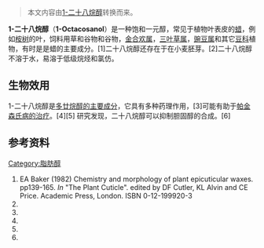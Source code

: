 > 本文内容由[1-二十八烷醇](https://zh.wikipedia.org/wiki/1-二十八烷醇)转换而来。


**1-二十八烷醇**（**1-Octacosanol**）是一种饱和一元醇，常见于植物叶表皮的[蜡](https://zh.wikipedia.org/wiki/蜡 "wikilink")，例如[桉树](../Page/桉树.md "wikilink")的叶，饲料用草和谷物和谷物，[金合欢属](https://zh.wikipedia.org/wiki/金合欢属 "wikilink")，[三叶草属](../Page/三叶草属.md "wikilink")，[豌豆属](../Page/豌豆属.md "wikilink")和其它[豆科](../Page/豆科.md "wikilink")植物，有时是是蜡的主要成分。\[1\]二十八烷醇还存在于在小麦胚芽。\[2\]二十八烷醇不溶于水，易溶于低级烷烃和氯仿。

## 生物效用

1-二十八烷醇是[多廿烷醇的主要成分](https://zh.wikipedia.org/wiki/多廿烷醇 "wikilink")，它具有多种药理作用，\[3\]可能有助于[帕金森氏病的治疗](https://zh.wikipedia.org/wiki/帕金森氏病 "wikilink")。\[4\]\[5\] 研究发现，二十八烷醇可以抑制胆固醇的合成。\[6\]

## 参考资料

[Category:脂肪醇](https://zh.wikipedia.org/wiki/Category:脂肪醇 "wikilink")

1.  EA Baker (1982) Chemistry and morphology of plant epicuticular waxes. pp139-165. *In* "The Plant Cuticle". edited by DF Cutler, KL Alvin and CE Price. Academic Press, London. ISBN 0-12-199920-3
2.
3.
4.
5.
6.